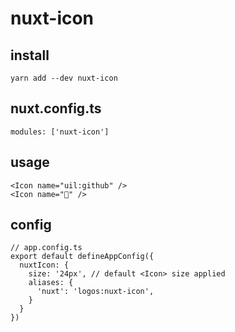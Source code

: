 # nuxt-icon

## install

```
yarn add --dev nuxt-icon
```

## nuxt.config.ts

```
modules: ['nuxt-icon']
```

## usage

```
<Icon name="uil:github" />
<Icon name="🚀" />
```

## config

```
// app.config.ts
export default defineAppConfig({
  nuxtIcon: {
    size: '24px', // default <Icon> size applied
    aliases: {
      'nuxt': 'logos:nuxt-icon',
    }
  }
})
```
